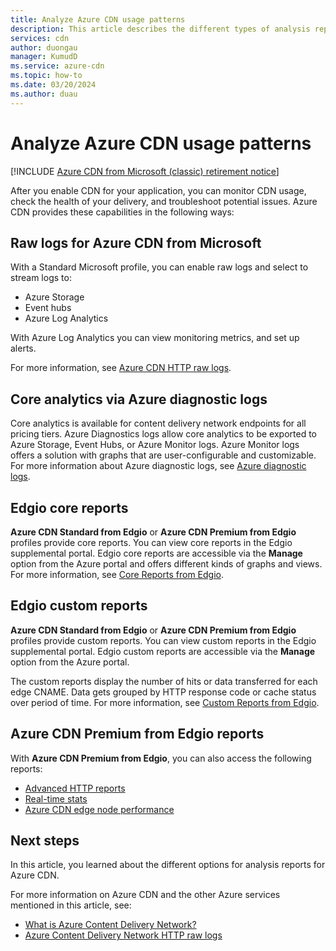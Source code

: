 ```yaml
---
title: Analyze Azure CDN usage patterns
description: This article describes the different types of analysis reports available for Azure CDN products.
services: cdn
author: duongau
manager: KumudD
ms.service: azure-cdn
ms.topic: how-to
ms.date: 03/20/2024
ms.author: duau
---
```


# Analyze Azure CDN usage patterns

[!INCLUDE [Azure CDN from Microsoft (classic) retirement notice](../../includes/cdn-classic-retirement.md)]

After you enable CDN for your application, you can monitor CDN usage, check the health of your delivery, and troubleshoot potential issues. Azure CDN provides these capabilities in the following ways:

## Raw logs for Azure CDN from Microsoft

With a Standard Microsoft profile, you can enable raw logs and select to stream logs to:

- Azure Storage
- Event hubs
- Azure Log Analytics

With Azure Log Analytics you can view monitoring metrics, and set up alerts.

For more information, see [Azure CDN HTTP raw logs](monitoring-and-access-log.md).

## Core analytics via Azure diagnostic logs

Core analytics is available for content delivery network endpoints for all pricing tiers. Azure Diagnostics logs allow core analytics to be exported to Azure Storage, Event Hubs, or Azure Monitor logs. Azure Monitor logs offers a solution with graphs that are user-configurable and customizable. For more information about Azure diagnostic logs, see [Azure diagnostic logs](cdn-azure-diagnostic-logs.md).

<a name='verizon-core-reports'></a>

## Edgio core reports

**Azure CDN Standard from Edgio** or **Azure CDN Premium from Edgio** profiles provide core reports. You can view core reports in the Edgio supplemental portal. Edgio core reports are accessible via the **Manage** option from the Azure portal and offers different kinds of graphs and views. For more information, see [Core Reports from Edgio](cdn-analyze-usage-patterns.md).

<a name='verizon-custom-reports'></a>

## Edgio custom reports

**Azure CDN Standard from Edgio** or **Azure CDN Premium from Edgio** profiles provide custom reports. You can view custom reports in the Edgio supplemental portal. Edgio custom reports are accessible via the **Manage** option from the Azure portal.

The custom reports display the number of hits or data transferred for each edge CNAME. Data gets grouped by HTTP response code or cache status over period of time. For more information, see [Custom Reports from Edgio](cdn-verizon-custom-reports.md).

<a name='azure-cdn-premium-from-verizon-reports'></a>

## Azure CDN Premium from Edgio reports

With **Azure CDN Premium from Edgio**, you can also access the following reports:
   - [Advanced HTTP reports](cdn-advanced-http-reports.md)
   - [Real-time stats](cdn-real-time-stats.md)
   - [Azure CDN edge node performance](cdn-edge-performance.md)

## Next steps

In this article, you learned about the different options for analysis reports for Azure CDN.

For more information on Azure CDN and the other Azure services mentioned in this article, see:

- [What is Azure Content Delivery Network?](cdn-overview.md)
- [Azure Content Delivery Network HTTP raw logs](monitoring-and-access-log.md)
